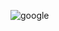 ![google](https://user-images.githubusercontent.com/57325062/150490822-78f8a218-6052-42ae-b67b-4ef042fe7da1.PNG)

